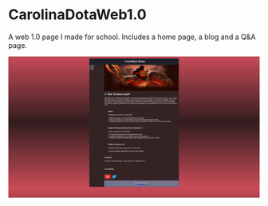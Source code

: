 # CarolinaDotaWeb1.0
A web 1.0 page I made for school. Includes a home page, a blog and a Q&A page.


![](Images/Home.png)

